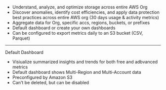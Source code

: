 - Understand, analyze, and optimize storage across entire AWS Org
- Discover anomalies, identify cost efficiencies, and apply data protection best practices across entire AWS org (30 days usage & activity metrics)
- Aggregate data for Org, specific accs, regions, buckets, or prefixes
- Default dashboard or create your own dashboards
- Can be configured to export metrics daily to an S3 bucket (CSV, Parquet)
---
Default Dashboard
- Visiualize summarized insights and trends for both free and adbvanced metrics
- Default dashboard shows Multi-Region and Multi-Account data
- Preconfigured by Amazon S3
- Can't be deleted, but can be disabled